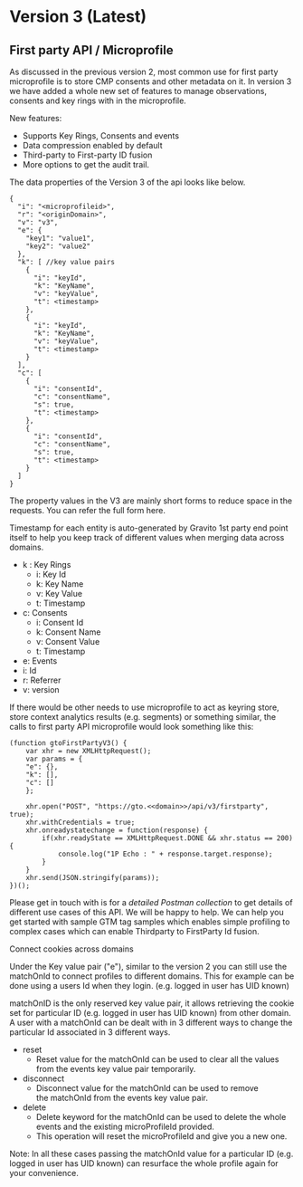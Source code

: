Version 3 (Latest)
==================

First party API / Microprofile
------------------------------

As discussed in the previous version 2, most common use for first party microprofile is to store CMP consents and other metadata on it. In version 3 we have added a whole new set of features to manage observations, consents and key rings with in the microprofile.

New features:

-   Supports Key Rings, Consents and events
-   Data compression enabled by default
-   Third-party to First-party ID fusion
-   More options to get the audit trail.

The data properties of the Version 3 of the api looks like below.

```
{
  "i": "<microprofileid>",
  "r": "<originDomain>",
  "v": "v3",
  "e": {
    "key1": "value1",
    "key2": "value2"
  },
  "k": [ //key value pairs
    {
      "i": "keyId",
      "k": "KeyName",
      "v": "keyValue",
      "t": <timestamp>
    },
    {
      "i": "keyId",
      "k": "KeyName",
      "v": "keyValue",
      "t": <timestamp>
    }
  ],
  "c": [
    {
      "i": "consentId",
      "c": "consentName",
      "s": true,
      "t": <timestamp>
    },
    {
      "i": "consentId",
      "c": "consentName",
      "s": true,
      "t": <timestamp>
    }
  ]
}
```

The property values in the V3 are mainly short forms to reduce space in the requests. You can refer the full form here.

Timestamp for each entity is auto-generated by Gravito 1st party end point itself to help you keep track of different values when merging data across domains.

-   k : Key Rings
    -   i: Key Id
    -   k: Key Name
    -   v: Key Value
    -   t: Timestamp
-   c: Consents
    -   i: Consent Id
    -   k: Consent Name
    -   v: Consent Value
    -   t: Timestamp
-   e: Events
-   i: Id
-   r: Referrer
-   v: version

If there would be other needs to use microprofile to act as keyring store, store context analytics results (e.g. segments) or something similar, the calls to first party API microprofile would look something like this:

```
(function gtoFirstPartyV3() {
    var xhr = new XMLHttpRequest();
    var params = {
    "e": {},
    "k": [],
    "c": []
    };

    xhr.open("POST", "https://gto.<<domain>>/api/v3/firstparty", true);
    xhr.withCredentials = true;
    xhr.onreadystatechange = function(response) {
        if(xhr.readyState == XMLHttpRequest.DONE && xhr.status == 200) {
            console.log("1P Echo : " + response.target.response);
        }
    }
    xhr.send(JSON.stringify(params));
})();
```

Please get in touch with is for a *detailed Postman collection* to get details of different use cases of this API. We will be happy to help. We can help you get started with sample GTM tag samples which enables simple profiling to complex cases which can enable Thirdparty to FirstParty Id fusion.

Connect cookies across domains

Under the Key value pair ("e"), similar to the version 2 you can still use the matchOnId to connect profiles to different domains. This for example can be done using a users Id when they login. (e.g. logged in user has UID known) 

matchOnID is the only reserved key value pair, it allows retrieving the cookie set for particular ID (e.g. logged in user has UID known) from other domain. A user with a matchOnId can be dealt with in 3 different ways to change the particular Id associated in 3 different ways.

-   reset
    -   Reset value for the matchOnId can be used to clear all the values from the events key value pair temporarily.
-   disconnect
    -   Disconnect value for the matchOnId can be used to remove the matchOnId from the events key value pair.
-   delete
    -   Delete keyword for the matchOnId can be used to delete the whole events and the existing microProfileId provided.
    -   This operation will reset the microProfileId and give you a new one.

Note: In all these cases passing the matchOnId value for a particular ID (e.g. logged in user has UID known) can resurface the whole profile again for your convenience.